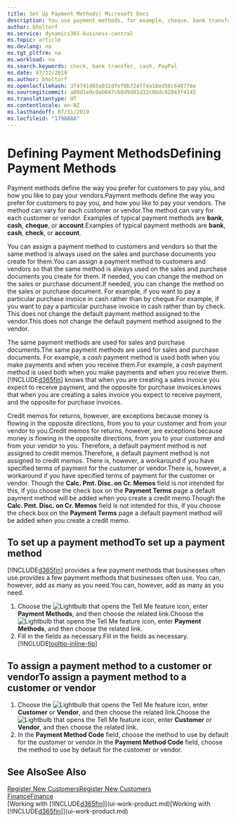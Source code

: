 ```yaml
---
title: Set Up Payment Methods| Microsoft Docs
description: You use payment methods, for example, cheque, bank transfer, cash, or PayPal, to define how sales and purchase invoices will be paid.
author: bholtorf
ms.service: dynamics365-business-central
ms.topic: article
ms.devlang: na
ms.tgt_pltfrm: na
ms.workload: na
ms.search.keywords: check, bank transfer, cash, PayPal
ms.date: 07/22/2019
ms.author: bholtorf
ms.openlocfilehash: 3f4741485a032dfef8b724ff4a18ed58c640778e
ms.sourcegitcommit: a88d1e9c0ab647cb8d9d81d32c0bdc82843f4145
ms.translationtype: HT
ms.contentlocale: en-NZ
ms.lasthandoff: 07/31/2019
ms.locfileid: "1796888"
---
```

# <a name="defining-payment-methods"></a><span data-ttu-id="cfe3b-103">Defining Payment Methods</span><span class="sxs-lookup"><span data-stu-id="cfe3b-103">Defining Payment Methods</span></span>
<span data-ttu-id="cfe3b-104">Payment methods define the way you prefer for customers to pay you, and how you like to pay your vendors.</span><span class="sxs-lookup"><span data-stu-id="cfe3b-104">Payment methods define the way you prefer for customers to pay you, and how you like to pay your vendors.</span></span> <span data-ttu-id="cfe3b-105">The method can vary for each customer or vendor.</span><span class="sxs-lookup"><span data-stu-id="cfe3b-105">The method can vary for each customer or vendor.</span></span> <span data-ttu-id="cfe3b-106">Examples of typical payment methods are **bank**, **cash**, **cheque**, or **account**.</span><span class="sxs-lookup"><span data-stu-id="cfe3b-106">Examples of typical payment methods are **bank**, **cash**, **check**, or **account**.</span></span>

<span data-ttu-id="cfe3b-107">You can assign a payment method to customers and vendors so that the same method is always used on the sales and purchase documents you create for them.</span><span class="sxs-lookup"><span data-stu-id="cfe3b-107">You can assign a payment method to customers and vendors so that the same method is always used on the sales and purchase documents you create for them.</span></span> <span data-ttu-id="cfe3b-108">If needed, you can change the method on the sales or purchase document.</span><span class="sxs-lookup"><span data-stu-id="cfe3b-108">If needed, you can change the method on the sales or purchase document.</span></span> <span data-ttu-id="cfe3b-109">For example, if you want to pay a particular purchase invoice in cash rather than by cheque.</span><span class="sxs-lookup"><span data-stu-id="cfe3b-109">For example, if you want to pay a particular purchase invoice in cash rather than by check.</span></span> <span data-ttu-id="cfe3b-110">This does not change the default payment method assigned to the vendor.</span><span class="sxs-lookup"><span data-stu-id="cfe3b-110">This does not change the default payment method assigned to the vendor.</span></span>

<span data-ttu-id="cfe3b-111">The same payment methods are used for sales and purchase documents.</span><span class="sxs-lookup"><span data-stu-id="cfe3b-111">The same payment methods are used for sales and purchase documents.</span></span> <span data-ttu-id="cfe3b-112">For example, a _cash_ payment method is used both when you make payments and when you receive them.</span><span class="sxs-lookup"><span data-stu-id="cfe3b-112">For example, a _cash_ payment method is used both when you make payments and when you receive them.</span></span> [!INCLUDE[d365fin](includes/d365fin_md.md)] <span data-ttu-id="cfe3b-113">knows that when you are creating a sales invoice you expect to receive payment, and the opposite for purchase invoices.</span><span class="sxs-lookup"><span data-stu-id="cfe3b-113">knows that when you are creating a sales invoice you expect to receive payment, and the opposite for purchase invoices.</span></span>

<span data-ttu-id="cfe3b-114">Credit memos for returns, however, are exceptions because money is flowing in the opposite directions, from you to your customer and from your vendor to you.</span><span class="sxs-lookup"><span data-stu-id="cfe3b-114">Credit memos for returns, however, are exceptions because money is flowing in the opposite directions, from you to your customer and from your vendor to you.</span></span> <span data-ttu-id="cfe3b-115">Therefore, a default payment method is not assigned to credit memos.</span><span class="sxs-lookup"><span data-stu-id="cfe3b-115">Therefore, a default payment method is not assigned to credit memos.</span></span> <span data-ttu-id="cfe3b-116">There is, however, a workaround if you have specified terms of payment for the customer or vendor.</span><span class="sxs-lookup"><span data-stu-id="cfe3b-116">There is, however, a workaround if you have specified terms of payment for the customer or vendor.</span></span> <span data-ttu-id="cfe3b-117">Though the **Calc. Pmt. Disc. on Cr. Memos** field is not intended for this, if you choose the check box on the **Payment Terms** page a default payment method will be added when you create a credit memo.</span><span class="sxs-lookup"><span data-stu-id="cfe3b-117">Though the **Calc. Pmt. Disc. on Cr. Memos** field is not intended for this, if you choose the check box on the **Payment Terms** page a default payment method will be added when you create a credit memo.</span></span>

## <a name="to-set-up-a-payment-method"></a><span data-ttu-id="cfe3b-118">To set up a payment method</span><span class="sxs-lookup"><span data-stu-id="cfe3b-118">To set up a payment method</span></span>
[!INCLUDE[d365fin](includes/d365fin_md.md)] <span data-ttu-id="cfe3b-119">provides a few payment methods that businesses often use.</span><span class="sxs-lookup"><span data-stu-id="cfe3b-119">provides a few payment methods that businesses often use.</span></span> <span data-ttu-id="cfe3b-120">You can, however, add as many as you need.</span><span class="sxs-lookup"><span data-stu-id="cfe3b-120">You can, however, add as many as you need.</span></span>

1. <span data-ttu-id="cfe3b-121">Choose the ![Lightbulb that opens the Tell Me feature](media/ui-search/search_small.png "Tell me what you want to do") icon, enter **Payment Methods**, and then choose the related link.</span><span class="sxs-lookup"><span data-stu-id="cfe3b-121">Choose the ![Lightbulb that opens the Tell Me feature](media/ui-search/search_small.png "Tell me what you want to do") icon, enter **Payment Methods**, and then choose the related link.</span></span>
2. <span data-ttu-id="cfe3b-122">Fill in the fields as necessary.</span><span class="sxs-lookup"><span data-stu-id="cfe3b-122">Fill in the fields as necessary.</span></span> [!INCLUDE[tooltip-inline-tip](includes/tooltip-inline-tip_md.md)]

## <a name="to-assign-a-payment-method-to-a-customer-or-vendor"></a><span data-ttu-id="cfe3b-123">To assign a payment method to a customer or vendor</span><span class="sxs-lookup"><span data-stu-id="cfe3b-123">To assign a payment method to a customer or vendor</span></span>
1. <span data-ttu-id="cfe3b-124">Choose the ![Lightbulb that opens the Tell Me feature](media/ui-search/search_small.png "Tell me what you want to do") icon, enter **Customer** or **Vendor**, and then choose the related link.</span><span class="sxs-lookup"><span data-stu-id="cfe3b-124">Choose the ![Lightbulb that opens the Tell Me feature](media/ui-search/search_small.png "Tell me what you want to do") icon, enter **Customer** or **Vendor**, and then choose the related link.</span></span>
2. <span data-ttu-id="cfe3b-125">In the **Payment Method Code** field, choose the method to use by default for the customer or vendor.</span><span class="sxs-lookup"><span data-stu-id="cfe3b-125">In the **Payment Method Code** field, choose the method to use by default for the customer or vendor.</span></span>

## <a name="see-also"></a><span data-ttu-id="cfe3b-126">See Also</span><span class="sxs-lookup"><span data-stu-id="cfe3b-126">See Also</span></span>
[<span data-ttu-id="cfe3b-127">Register New Customers</span><span class="sxs-lookup"><span data-stu-id="cfe3b-127">Register New Customers</span></span>](sales-how-register-new-customers.md)  
[<span data-ttu-id="cfe3b-128">Finance</span><span class="sxs-lookup"><span data-stu-id="cfe3b-128">Finance</span></span>](finance.md)  
<span data-ttu-id="cfe3b-129">[Working with [!INCLUDE[d365fin](includes/d365fin_md.md)]](ui-work-product.md)</span><span class="sxs-lookup"><span data-stu-id="cfe3b-129">[Working with [!INCLUDE[d365fin](includes/d365fin_md.md)]](ui-work-product.md)</span></span>  

